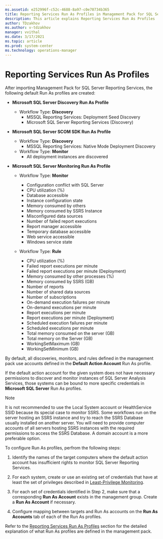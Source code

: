 ```yaml
---
ms.assetid: e252996f-c52c-4688-8a97-c0e70734b365
title: Reporting Services Run As Profiles in Management Pack for SQL Server Reporting Services
description: This article explains Reporting Services Run As Profiles
author: TDzakhov
ms.author: v-tdzakhov
manager: vvithal
ms.date: 3/17/2021
ms.topic: article
ms.prod: system-center
ms.technology: operations-manager
---
```


# Reporting Services Run As Profiles

After importing Management Pack for SQL Server Reporting Services, the following default Run As profiles are created:

- **Microsoft SQL Server Discovery Run As Profile**

    - Workflow Type: **Discovery**
        - MSSQL Reporting Services: Deployment Seed Discovery
        - Microsoft SQL Server Reporting Services (Discovery)

- **Microsoft SQL Server SCOM SDK Run As Profile**

    - Workflow Type: **Discovery**
        - MSSQL Reporting Services: Native Mode Deployment Discovery
    - Workflow Type: **Monitor**
        - All deployment instances are discovered

- **Microsoft SQL Server Monitoring Run As Profile** 

    - Workflow Type: **Monitor**
        - Configuration conflict with SQL Server
        - CPU utilization (%)
        - Database accessible
        - Instance configuration state
        - Memory consumed by others
        - Memory consumed by SSRS Instance
        - Misconfigured data sources
        - Number of failed report executions
        - Report manager accessible
        - Temporary database accessible
        - Web service accessible
        - Windows service state
  
    - Workflow Type: **Rule**
        - CPU utilization (%)
        - Failed report executions per minute
        - Failed report executions per minute (Deployment)
        - Memory consumed by other processes (%)
        - Memory consumed by SSRS (GB)
        - Number of reports
        - Number of shared data sources
        - Number of subscriptions
        - On-demand execution failures per minute
        - On-demand executions per minute
        - Report executions per minute
        - Report executions per minute (Deployment)
        - Scheduled execution failures per minute
        - Scheduled executions per minute
        - Total memory consumed on the server (GB)
        - Total memory on the Server (GB)
        - WorkingSetMaximum (GB)
        - WorkingSetMinimum (GB)

By default, all discoveries, monitors, and rules defined in the management pack use accounts defined in the **Default Action Account** Run As profile.

If the default action account for the given system does not have necessary permissions to discover and monitor instances of SQL Server Analysis Services, those systems can be bound to more specific credentials in **Microsoft SQL Server** Run As profiles.

>[!NOTE]
>It is not recommended to use the Local System account or HealthService SSID because its special case to monitor SSRS. Some workflows run on the server hosting an SSRS instance and try to reach the SSRS Database usually installed on another server. You will need to provide computer accounts of all servers hosting SSRS instances with the required permissions to access the SSRS Database. A domain account is a more preferable option.

To configure Run As profiles, perfrom the following steps:

1. Identify the names of the target computers where the default action account has insufficient rights to monitor SQL Server Reporting Services.

2. For each system, create or use an existing set of credentials that have at least the set of privileges described in [Least-Privilege Monitoring](reporting-services-management-pack-least-privilege-monitoring.md).

3. For each set of credentials identified in Step 2, make sure that a corresponding **Run As Account** exists in the management group. Create a **Run As Account** if necessary.

4. Configure mapping between targets and Run As accounts on the **Run As Accounts** tab of each of the Run As profiles.

Refer to the [Reporting Services Run As Profiles](reporting-services-management-pack-run-as-profiles.md) section for the detailed explanation of what Run As profiles are defined in the management pack.